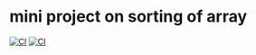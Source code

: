 # mini project on sorting of array
[![CI](https://github.com/suhas-k1921/STEPIN_DEPARTMENTAL-STORE/actions/workflows/blank.yml/badge.svg?branch=main)](https://github.com/suhas-k1921/STEPIN_DEPARTMENTAL-STORE/actions/workflows/blank.yml)
[![CI](https://github.com/suhas-k1921/STEPIN_DEPARTMENTAL-STORE/actions/workflows/blank.yml/badge.svg)](https://github.com/suhas-k1921/STEPIN_DEPARTMENTAL-STORE/actions/workflows/blank.yml)
